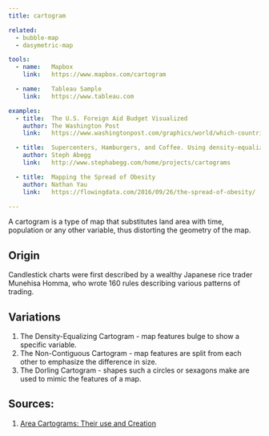 ```yaml
---
title: cartogram

related:
  - bubble-map
  - dasymetric-map

tools:
  - name:   Mapbox
    link:   https://www.mapbox.com/cartogram

  - name:   Tableau Sample
    link:   https://www.tableau.com

examples:
  - title:  The U.S. Foreign Aid Budget Visualized
    author: The Washington Post
    link:   https://www.washingtonpost.com/graphics/world/which-countries-get-the-most-foreign-aid/

  - title:  Supercenters, Hamburgers, and Coffee. Using density-equalizing cartograms to display the distribution of Walmarts, McDonalds, and Starbucks in the US
    author: Steph Abegg
    link:   http://www.stephabegg.com/home/projects/cartograms

  - title:  Mapping the Spread of Obesity
    author: Nathan Yau
    link:   https://flowingdata.com/2016/09/26/the-spread-of-obesity/

---
```


A cartogram is a type of map that substitutes land area with time, population or any other variable, thus distorting the geometry of the map.

<!--more-->

## Origin
Candlestick charts were first described by a wealthy Japanese rice trader Munehisa Homma, who wrote 160 rules describing various patterns of trading.

## Variations
1. The Density-Equalizing Cartogram - map features bulge to show a specific variable. 
2. The Non-Contiguous Cartogram - map features are split from each other to emphasize the difference in size.
3. The Dorling Cartogram - shapes such a circles or sexagons make are used to mimic the features of a map.

## Sources:
1. [Area Cartograms: Their use and Creation](http://www.dannydorling.org/wp-content/files/dannydorling_publication_id1448.pdf)

